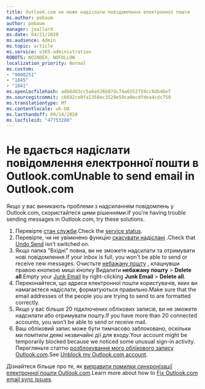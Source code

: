 ```yaml
---
title: Outlook.com не може надіслати повідомлення електронної пошти
ms.author: pebaum
author: pebaum
manager: joallard
ms.date: 04/21/2020
ms.audience: Admin
ms.topic: article
ms.service: o365-administration
ROBOTS: NOINDEX, NOFOLLOW
localization_priority: Normal
ms.custom:
- "9000251"
- "1845"
- "1841"
ms.openlocfilehash: adb6dd3cc5a6a526b87dc74a6552759cc8db46ef
ms.sourcegitcommit: c6692ce0fa1358ec3529e59ca0ecdfdea4cdc759
ms.translationtype: MT
ms.contentlocale: uk-UA
ms.lasthandoff: 09/14/2020
ms.locfileid: "47753280"
---
```

# <a name="unable-to-send-email-in-outlookcom"></a><span data-ttu-id="9554d-102">Не вдається надіслати повідомлення електронної пошти в Outlook.com</span><span class="sxs-lookup"><span data-stu-id="9554d-102">Unable to send email in Outlook.com</span></span>

<span data-ttu-id="9554d-103">Якщо у вас виникають проблеми з надсиланням повідомлень у Outlook.com, скористайтеся цими рішеннями.</span><span class="sxs-lookup"><span data-stu-id="9554d-103">If you're having trouble sending messages in Outlook.com, try these solutions.</span></span>

1. <span data-ttu-id="9554d-104">Перевірте [стан служби](https://go.microsoft.com/fwlink/p/?linkid=837482).</span><span class="sxs-lookup"><span data-stu-id="9554d-104">Check the [service status](https://go.microsoft.com/fwlink/p/?linkid=837482).</span></span> 
2. <span data-ttu-id="9554d-105">Перевірте, чи не увімкнено функцію [скасувати надіслані](https://outlook.live.com/mail/options/mail/messageContent/undoSend) .</span><span class="sxs-lookup"><span data-stu-id="9554d-105">Check that [Undo Send](https://outlook.live.com/mail/options/mail/messageContent/undoSend) isn’t switched on.</span></span>
3. <span data-ttu-id="9554d-106">Якщо папка "Вхідні" повна, ви не зможете надсилати та отримувати нові повідомлення.</span><span class="sxs-lookup"><span data-stu-id="9554d-106">If your inbox is full, you won't be able to send or receive new messages.</span></span> <span data-ttu-id="9554d-107">Очистьте [небажану пошту](https://outlook.live.com/mail/junkemail) , клацнувши правою кнопкою миші кнопку Видалити **небажану пошту**  >  **Delete all**.</span><span class="sxs-lookup"><span data-stu-id="9554d-107">Empty your [Junk Email](https://outlook.live.com/mail/junkemail) by right-clicking **Junk Email** > **Delete all**.</span></span>
4. <span data-ttu-id="9554d-108">Переконайтеся, що адреси електронної пошти користувачів, яких ви намагаєтеся надіслати, форматуються правильно.</span><span class="sxs-lookup"><span data-stu-id="9554d-108">Make sure that the email addresses of the people you are trying to send to are formatted correctly.</span></span>
5. <span data-ttu-id="9554d-109">Якщо у вас більше 20 підключених облікових записів, ви не зможете надсилати або отримувати пошту.</span><span class="sxs-lookup"><span data-stu-id="9554d-109">If you have more than 20 connected accounts, you won’t be able to send or receive mail.</span></span>
6. <span data-ttu-id="9554d-110">Ваш обліковий запис може бути тимчасово заблоковано, оскільки ми помітили деякі незвичайні дії для входу.</span><span class="sxs-lookup"><span data-stu-id="9554d-110">Your account might be temporarily blocked because we noticed some unusual sign-in activity.</span></span> <span data-ttu-id="9554d-111">Перегляньте статтю [розблокування мого облікового запису Outlook.com](https://support.office.com/article/f4ad2701-d166-4d8b-8a6a-9af2a1f8a4c4).</span><span class="sxs-lookup"><span data-stu-id="9554d-111">See [Unblock my Outlook.com account](https://support.office.com/article/f4ad2701-d166-4d8b-8a6a-9af2a1f8a4c4).</span></span>

<span data-ttu-id="9554d-112">Дізнайтеся більше про те, як [виправити помилки синхронізації електронної пошти Outlook.com](https://support.office.com/article/d39e3341-8d79-4bf1-b3c7-ded602233642).</span><span class="sxs-lookup"><span data-stu-id="9554d-112">Learn more about how to [Fix Outlook.com email sync issues](https://support.office.com/article/d39e3341-8d79-4bf1-b3c7-ded602233642).</span></span>
